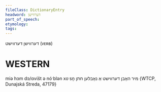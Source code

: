 ```yaml
---
fileClass: DictionaryEntry
headword: דערווישן
part_of_speech: 
etymology: 
tags: 
---
```

דערווישן
דערווישט
(ᴠᴇʀʙ)

WESTERN
========

miə hɔm dɔ/αvɩ́št ə nóˑblən xoˑsn̩ מיר האָבן דערווישט אַ נאָבלען חתן {WTCP, Dunajská Streda, 47179}